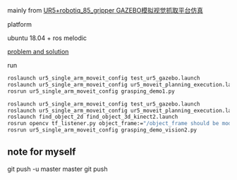 mainly from [UR5+robotiq_85_gripper GAZEBO模拟视觉抓取平台仿真](https://blog.csdn.net/harrycomeon/article/details/107073020)

platform

ubuntu 18.04 + ros melodic

[problem and solution](https://blog.csdn.net/m0_47989004/article/details/118520102?spm=1001.2014.3001.5502)

run

```bash
roslaunch ur5_single_arm_moveit_config test_ur5_gazebo.launch
roslaunch ur5_single_arm_moveit_config ur5_moveit_planning_execution.launch
rosrun ur5_single_arm_moveit_config grasping_demo1.py
```

```bash
roslaunch ur5_single_arm_moveit_config test_ur5_gazebo.launch
roslaunch ur5_single_arm_moveit_config ur5_moveit_planning_execution.launch
roslaunch find_object_2d find_object_3d_kinect2.launch
rosrun opencv tf_listener.py object_frame:="/object_frame should be modified"
rosrun ur5_single_arm_moveit_config grasping_demo_vision2.py
```

## note for myself

git push -u master master
git push


